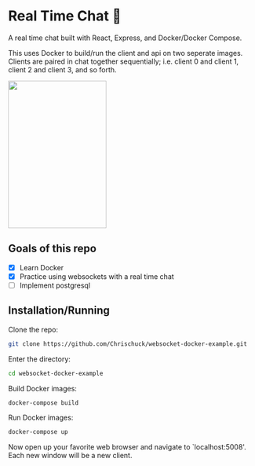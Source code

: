 # Real Time Chat 🍪

A real time chat built with React, Express, and Docker/Docker Compose.

This uses Docker to build/run the client and api on two seperate images. Clients are paired in chat together sequentially; i.e. client 0 and client 1, client 2 and client 3, and so forth. 

<img src='https://github.com/Chrischuck/websocket-docker-example/blob/master/images/2.png' height='300' width='200'>

## Goals of this repo
- [x] Learn Docker
- [x] Practice using websockets with a real time chat
- [ ] Implement postgresql

## Installation/Running
Clone the repo:  
```bash
git clone https://github.com/Chrischuck/websocket-docker-example.git
```
Enter the directory:  
```bash
cd websocket-docker-example
```

Build Docker images:  
```bash
docker-compose build
```

Run Docker images:  
```bash
docker-compose up
```
Now open up your favorite web browser and navigate to `localhost:5008'. Each new window will be a new client.